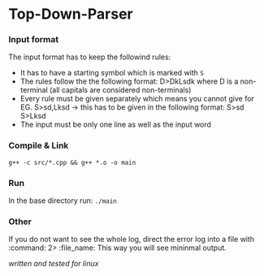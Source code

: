 # Top-Down-Parser


### Input format

The input format has to keep the followind rules:

- It has to have a starting symbol which is marked with ```S```
- The rules follow the the following format: D>DkLsdk where D is a non-terminal (all capitals are considered non-terminals)
- Every rule must be given separately which means you cannot give for EG. S>sd,Lksd -> this has to be given in the following format: S>sd S>Lksd
- The input must be only one line as well as the input word


### Compile & Link

```g++ -c src/*.cpp && g++ *.o -o main```


### Run

In the base directory run: ```./main```

### Other

If you do not want to see the whole log, direct the error log into a file with :command: 2> :file_name:
This way you will see mininmal output.


*written and tested for linux*